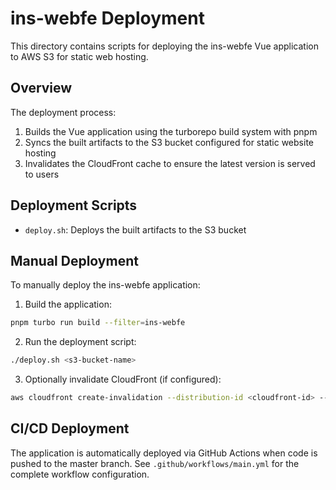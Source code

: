 # ins-webfe Deployment

This directory contains scripts for deploying the ins-webfe Vue application to AWS S3 for static web hosting.

## Overview

The deployment process:
1. Builds the Vue application using the turborepo build system with pnpm
2. Syncs the built artifacts to the S3 bucket configured for static website hosting
3. Invalidates the CloudFront cache to ensure the latest version is served to users

## Deployment Scripts

- `deploy.sh`: Deploys the built artifacts to the S3 bucket

## Manual Deployment

To manually deploy the ins-webfe application:

1. Build the application:
```bash
pnpm turbo run build --filter=ins-webfe
```

2. Run the deployment script:
```bash
./deploy.sh <s3-bucket-name>
```

3. Optionally invalidate CloudFront (if configured):
```bash
aws cloudfront create-invalidation --distribution-id <cloudfront-id> --paths "/*"
```

## CI/CD Deployment

The application is automatically deployed via GitHub Actions when code is pushed to the master branch. See `.github/workflows/main.yml` for the complete workflow configuration. 